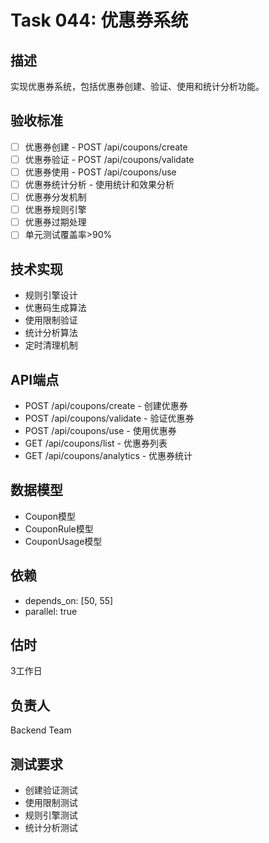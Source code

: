 # Task 044: 优惠券系统

## 描述
实现优惠券系统，包括优惠券创建、验证、使用和统计分析功能。

## 验收标准
- [ ] 优惠券创建 - POST /api/coupons/create
- [ ] 优惠券验证 - POST /api/coupons/validate
- [ ] 优惠券使用 - POST /api/coupons/use
- [ ] 优惠券统计分析 - 使用统计和效果分析
- [ ] 优惠券分发机制
- [ ] 优惠券规则引擎
- [ ] 优惠券过期处理
- [ ] 单元测试覆盖率>90%

## 技术实现
- 规则引擎设计
- 优惠码生成算法
- 使用限制验证
- 统计分析算法
- 定时清理机制

## API端点
- POST /api/coupons/create - 创建优惠券
- POST /api/coupons/validate - 验证优惠券
- POST /api/coupons/use - 使用优惠券
- GET /api/coupons/list - 优惠券列表
- GET /api/coupons/analytics - 优惠券统计

## 数据模型
- Coupon模型
- CouponRule模型
- CouponUsage模型

## 依赖
- depends_on: [50, 55]
- parallel: true

## 估时
3工作日

## 负责人
Backend Team

## 测试要求
- 创建验证测试
- 使用限制测试
- 规则引擎测试
- 统计分析测试
